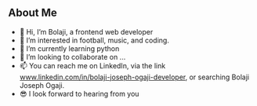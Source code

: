 ## About Me
- 👋 Hi, I’m Bolaji, a frontend web developer
- 👀 I’m interested in football, music, and coding.
- 🌱 I’m currently learning python
- 💞️ I’m looking to collaborate on ...
- 📫 You can reach me on LinkedIn, via the link www.linkedin.com/in/bolaji-joseph-ogaji-developer, or searching Bolaji Joseph Ogaji.
- 😎 I look forward to hearing from you
